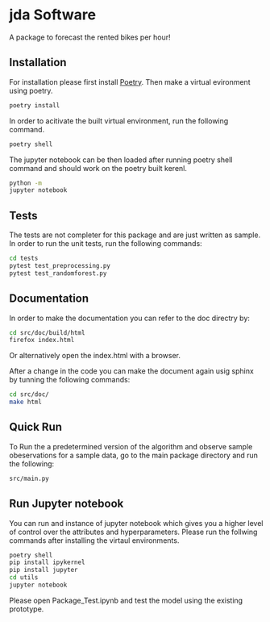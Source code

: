 # jda Software

A package to forecast the rented bikes per hour!

## Installation

For installation please first install [Poetry](https://python-poetry.org/docs/). Then make a virtual evironment using poetry.

```sh
poetry install
```

In order to acitivate the built virtual environment, run the following command.

```sh
poetry shell
```

The jupyter notebook can be then loaded after running poetry shell command and should work on the poetry built kerenl.

```sh
python -m 
jupyter notebook
```

## Tests

The tests are not completer for this package and are just written as sample. In order to run the unit tests, run the following commands:

```sh
cd tests
pytest test_preprocessing.py
pytest test_randomforest.py
```

## Documentation

In order to make the documentation you can refer to the doc directry by:

```sh
cd src/doc/build/html
firefox index.html
```

Or alternatively open the index.html with a browser.

After a change in the code you can make the document again usig sphinx by tunning the following commands:

```sh
cd src/doc/
make html
```

## Quick Run

To Run the a predetermined version of the algorithm and observe sample obeservations for a sample data, go to the main package directory and run the following:

```sh
src/main.py
```

## Run Jupyter notebook

You can run and instance of jupyter notebook which gives you a higher level of control over the attributes and hyperparameters. Please run the follwing commands after installing the virtaul environments. 

```sh
poetry shell
pip install ipykernel
pip install jupyter
cd utils
jupyter notebook
```

Please open Package_Test.ipynb and test the model using the existing prototype.

